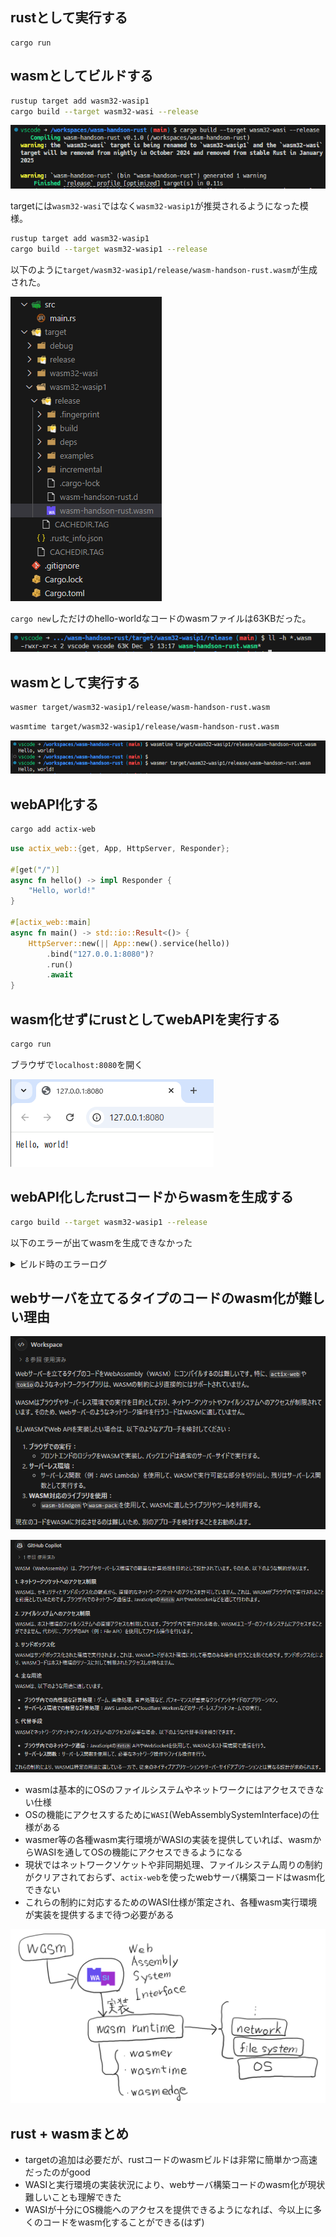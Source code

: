 


## rustとして実行する
```
cargo run
```

## wasmとしてビルドする

```sh
rustup target add wasm32-wasip1
cargo build --target wasm32-wasi --release
```

![alt text](images/image.png)

targetには`wasm32-wasi`ではなく`wasm32-wasip1`が推奨されるようになった模様。


```sh
rustup target add wasm32-wasip1
cargo build --target wasm32-wasip1 --release
```

以下のように`target/wasm32-wasip1/release/wasm-handson-rust.wasm`が生成された。

![alt text](images/image-1.png)

`cargo new`しただけのhello-worldなコードのwasmファイルは63KBだった。

![alt text](images/image-2.png)

## wasmとして実行する

```sh
wasmer target/wasm32-wasip1/release/wasm-handson-rust.wasm
```

```sh
wasmtime target/wasm32-wasip1/release/wasm-handson-rust.wasm
```

![alt text](images/image-4.png)

## webAPI化する

```sh
cargo add actix-web
```

```rust
use actix_web::{get, App, HttpServer, Responder};

#[get("/")]
async fn hello() -> impl Responder {
    "Hello, world!"
}

#[actix_web::main]
async fn main() -> std::io::Result<()> {
    HttpServer::new(|| App::new().service(hello))
        .bind("127.0.0.1:8080")?
        .run()
        .await
}
```

## wasm化せずにrustとしてwebAPIを実行する

```sh
cargo run
```

ブラウザで`localhost:8080`を開く

![alt text](images/image-3.png)

## webAPI化したrustコードからwasmを生成する

```sh
cargo build --target wasm32-wasip1 --release
```

以下のエラーが出てwasmを生成できなかった

<details>
<summary>ビルド時のエラーログ</summary>

```
error[E0308]: mismatched types
    --> /usr/local/cargo/registry/src/index.crates.io-6f17d22bba15001f/socket2-0.5.8/src/socket.rs:2351:15
     |
2351 | from!(Socket, net::UdpSocket);
     |               ^^^^^^^^^^^^^^ expected `UdpSocket`, found `()`
     |
    ::: /usr/local/cargo/registry/src/index.crates.io-6f17d22bba15001f/socket2-0.5.8/src/lib.rs:109:16
     |
109  |             fn from(socket: $from) -> $for {
     |                ---- implicitly returns `()` as its body has no tail or `return` expression

error[E0599]: the method `ok` exists for enum `Result<SockAddr, Error>`, but its trait bounds were not satisfied
   --> /usr/local/cargo/registry/src/index.crates.io-6f17d22bba15001f/socket2-0.5.8/src/sockref.rs:119:60
    |
119 |             .field("local_addr", &self.socket.local_addr().ok())
    |                                                            ^^ method cannot be called on `Result<SockAddr, Error>` due to unsatisfied trait bounds
    |
   ::: /usr/local/cargo/registry/src/index.crates.io-6f17d22bba15001f/socket2-0.5.8/src/sockaddr.rs:21:1
    |
21  | pub struct SockAddr {
    | ------------------- doesn't satisfy `SockAddr: Sized`
    |
    = note: the following trait bounds were not satisfied:
            `{type error}: Sized`
            which is required by `SockAddr: Sized`

error[E0599]: the method `ok` exists for enum `Result<SockAddr, Error>`, but its trait bounds were not satisfied
   --> /usr/local/cargo/registry/src/index.crates.io-6f17d22bba15001f/socket2-0.5.8/src/sockref.rs:120:58
    |
120 |             .field("peer_addr", &self.socket.peer_addr().ok())
    |                                                          ^^ method cannot be called on `Result<SockAddr, Error>` due to unsatisfied trait bounds
    |
   ::: /usr/local/cargo/registry/src/index.crates.io-6f17d22bba15001f/socket2-0.5.8/src/sockaddr.rs:21:1
    |
21  | pub struct SockAddr {
    | ------------------- doesn't satisfy `SockAddr: Sized`
    |
    = note: the following trait bounds were not satisfied:
            `{type error}: Sized`
            which is required by `SockAddr: Sized`

error[E0599]: the method `as_mut_ptr` exists for mutable reference `&mut [MaybeUninitSlice<'_>]`, but its trait bounds were not satisfied
   --> /usr/local/cargo/registry/src/index.crates.io-6f17d22bba15001f/socket2-0.5.8/src/lib.rs:710:51
    |
390 | pub struct MaybeUninitSlice<'a>(sys::MaybeUninitSlice<'a>);
    | ------------------------------- doesn't satisfy `MaybeUninitSlice<'_>: Sized`
...
710 |         sys::set_msghdr_iov(&mut self.inner, bufs.as_mut_ptr().cast(), bufs.len());
    |                                                   ^^^^^^^^^^ method cannot be called on `&mut [MaybeUninitSlice<'_>]` due to unsatisfied trait bounds
    |
    = note: the following trait bounds were not satisfied:
            `{type error}: Sized`
            which is required by `MaybeUninitSlice<'_>: Sized`

error[E0599]: the method `len` exists for mutable reference `&mut [MaybeUninitSlice<'_>]`, but its trait bounds were not satisfied
   --> /usr/local/cargo/registry/src/index.crates.io-6f17d22bba15001f/socket2-0.5.8/src/lib.rs:710:77
    |
390 | pub struct MaybeUninitSlice<'a>(sys::MaybeUninitSlice<'a>);
    | ------------------------------- doesn't satisfy `MaybeUninitSlice<'_>: Sized`
...
710 |         sys::set_msghdr_iov(&mut self.inner, bufs.as_mut_ptr().cast(), bufs.len());
    |                                                                             ^^^ method cannot be called on `&mut [MaybeUninitSlice<'_>]` due to unsatisfied trait bounds
    |
    = note: the following trait bounds were not satisfied:
            `[MaybeUninitSlice<'_>]: ExactSizeIterator`
            which is required by `&mut [MaybeUninitSlice<'_>]: ExactSizeIterator`
            `{type error}: Sized`
            which is required by `MaybeUninitSlice<'_>: Sized`

Some errors have detailed explanations: E0061, E0308, E0412, E0422, E0425, E0432, E0433, E0583, E0599.
For more information about an error, try `rustc --explain E0061`.
error: could not compile `socket2` (lib) due to 223 previous errors
error: could not compile `tokio` (lib) due to 1 previous error
```
</details>

## webサーバを立てるタイプのコードのwasm化が難しい理由

![alt text](images/image-5.png)

![alt text](images/image-6.png)

- wasmは基本的にOSのファイルシステムやネットワークにはアクセスできない仕様
- OSの機能にアクセスするために`WASI`(WebAssemblySystemInterface)の仕様がある
- wasmer等の各種wasm実行環境がWASIの実装を提供していれば、wasmからWASIを通してOSの機能にアクセスできるようになる
- 現状ではネットワークソケットや非同期処理、ファイルシステム周りの制約がクリアされておらず、`actix-web`を使ったwebサーバ構築コードはwasm化できない
- これらの制約に対応するためのWASI仕様が策定され、各種wasm実行環境が実装を提供するまで待つ必要がある

![alt text](images/image-7.png)

## rust + wasmまとめ
- targetの追加は必要だが、rustコードのwasmビルドは非常に簡単かつ高速だったのがgood
- WASIと実行環境の実装状況により、webサーバ構築コードのwasm化が現状難しいことも理解できた
- WASIが十分にOS機能へのアクセスを提供できるようになれば、今以上に多くのコードをwasm化することができる(はず)